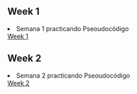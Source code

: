 <!DOCTYPE html>
<html lang="en">
<head>
    <meta charset="UTF-8">
    <meta http-equiv="X-UA-Compatible" content="IE=edge">
    <meta name="viewport" content="width=device-width, initial-scale=1.0">
   
</head>
<body>
     <h2 id="title">Week 1</h2>
    <li>Semana 1 practicando Pseoudocódigo</li>
    <a href="https://bit.ly/3S65CZe" target="_blank">Week 1</a>
    <h2 id="title">Week 2</h2>
    <li>Semana 2 practicando Pseoudocódigo</li>
    <a href="https://bit.ly/3I7guRZ" target="_blank">Week 2</a>
</body>
</html>
